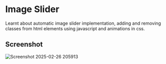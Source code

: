 # Image Slider

Learnt about automatic image slider implementation, adding and removing classes from html elements using javascript and animations in css.


## Screenshot

![Screenshot 2025-02-26 205913](https://github.com/user-attachments/assets/e14cc48f-b812-4bc5-a9f8-8444fd09d516)

